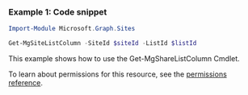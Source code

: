 ### Example 1: Code snippet

```powershellImport-Module Microsoft.Graph.Sites

Get-MgSiteListColumn -SiteId $siteId -ListId $listId
```
This example shows how to use the Get-MgShareListColumn Cmdlet.
To learn about permissions for this resource, see the [permissions reference](/graph/permissions-reference).

